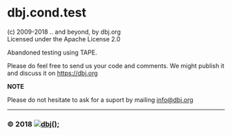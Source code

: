 ﻿# dbj.cond.test


(c) 2009-2018 .. and beyond, by dbj.org  
 Licensed under the Apache License 2.0 

Abandoned testing using TAPE.

Please do feel free to send us your code and comments. 
We might publish it and discuss it on https://dbj.org

**NOTE**  
 
Please do not hesitate to ask for a suport by mailing <a href="mailto:info@dbj.org" target="_blank">info@dbj.org</a>

---------------------------------------------------------------------  
### &copy; 2018 [![dbj();](http://dbj.org/wp-content/uploads/2015/12/cropped-dbj-icon-e1486129719897.jpg)](http://www.dbj.org "dbj")  
